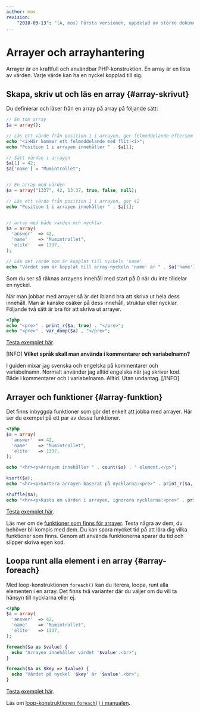 ```yaml
---
author: mos
revision:
    "2018-03-13": "(A, mos) Första versionen, uppdelad av större dokument."
...
```

Arrayer och arrayhantering
=======================

Arrayer är en kraftfull och användbar PHP-konstruktion. En array är en lista av värden. Varje värde kan ha en nyckel kopplad till sig.



Skapa, skriv ut och läs en array {#array-skrivut}
-----------------------

Du definierar och läser från en array på array på följande sätt:

```php
// En tom array
$a = array();  

// Läs ett värde från position 1 i arrayen, ger felmeddelande eftersom det inte finns något i position 0
echo "<i>Här kommer ett felmeddelande med flit!<i>";
echo "Position 1 i arrayen innehåller " . $a[1];

// Sätt värden i arrayen
$a[1] = 42;
$a['name'] = "Mumintrollet";


// En array med värden
$a = array("1337", 42, 13.37, true, false, null);

// Läs ett värde från position 1 i arrayen, ger 42
echo "Position 1 i arrayen innehåller " . $a[1];


// array med både värden och nycklar
$a = array(
  'answer'  => 42, 
  'name'    => "Mumintrollet",
  'elite'   => 1337, 
);

// Läs det värde som är kopplat till nyckeln 'name'
echo "Värdet som är kopplat till array-nyckeln 'name' är " . $a['name'];
```

Som du ser så räknas arrayens innehåll med start på 0 när du inte tilldelar en nyckel.

När man jobbar med arrayer så är det ibland bra att skriva ut hela dess innehåll. Man är kanske osäker på dess innehåll, struktur eller nycklar. Följande två sätt är bra för att skriva ut arrayer.

```php
<?php
echo "<pre>" . print_r($a, true) . "</pre>";
echo "<pre>" , var_dump($a) , "</pre>";
```

[Testa exemplet här](kod-exempel/guiden-php-20/array/array.php).

[INFO]
**Vilket språk skall man använda i kommentarer och variabelnamn?**

I guiden mixar jag svenska och engelska på kommentarer och variabelnamn. Normalt använder jag alltid engelska när jag skriver kod. Både i kommentarer och i variabelnamn. Alltid. Utan undantag.
[/INFO]



Arrayer och funktioner {#array-funktion}
-----------------------

Det finns inbyggda funktioner som gör det enkelt att jobba med arrayer. Här ser du exempel på ett par av dessa funktioner.

```php
<?php
$a = array(
  'answer'  => 42, 
  'name'    => "Mumintrollet",
  'elite'   => 1337, 
);

echo "<hr><p>Arrayen innehåller " . count($a) . " element.</p>";

ksort($a);
echo "<hr><p>Sortera arrayen baserat på nycklarna:<pre>" . print_r($a, true) . "</pre></p>";

shuffle($a);
echo "<hr><p>Kasta om värden i arrayen, ignorera nycklarna:<pre>" . print_r($a, true) . "</pre></p>";
```

[Testa exemplet här](kod-exempel/guiden-php-20/array/funktioner.php).

Läs mer om de [funktioner som finns för arrayer](http://php.net/manual/en/book.array.php). Testa några av dem, du behöver bli kompis med dem. Du kan spara mycket tid på att lära dig vilka funktioner som finns. Genom att använda funktionerna sparar du tid och slipper skriva egen kod.



Loopa runt alla element i en array {#array-foreach}
-----------------------

Med loop-konstruktionen `foreach()` kan du iterera, loopa, runt alla elementen i en array. Det finns två varianter där du väljer om du vill ta hänsyn till nycklarna eller ej.

```php
<?php
$a = array(
  'answer'  => 42, 
  'name'    => "Mumintrollet",
  'elite'   => 1337, 
);

foreach($a as $value) {
  echo "Arrayen innehåller värdet '$value'.<br>";
}

foreach($a as $key => $value) {
  echo "Värdet på nyckel '$key' är '$value'.<br>";
}
```

[Testa exemplet här](kod-exempel/guiden-php-20/array/foreach.php).

Läs om [loop-konstruktionen `foreach()` i manualen](http://php.net/manual/en/control-structures.foreach.php).
